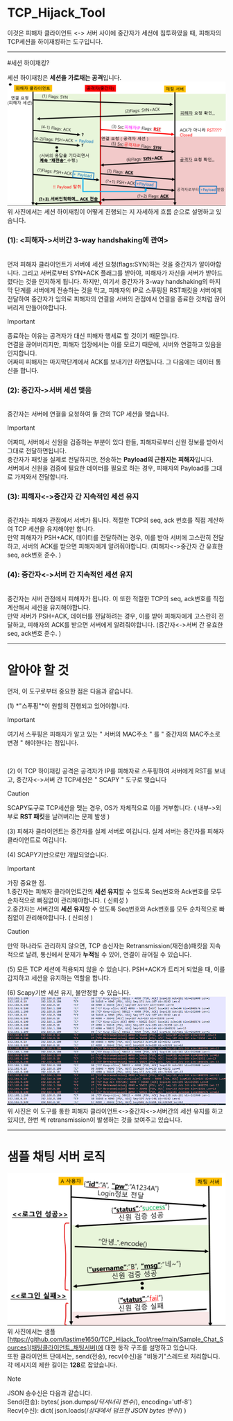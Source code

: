 # TCP_Hijack_Tool
이것은 피해자 클라이언트 <-> 서버 사이에 중간자가 세션에 침투하였을 때, 피해자의 TCP세션을 하이재킹하는 도구입니다.

---

#세션 하이재킹?

세션 하이재킹은 **세션을 가로채는 공격**입니다. 
![initial](https://github.com/lastime1650/TCP_Hijack_Tool/blob/main/images/image2.png)
<br>위 사진에서는 세션 하이재킹이 어떻게 진행되는 지 자세하게 흐름 순으로 설명하고 있습니다.

### (1): <피해자->서버간 3-way handshaking에 관여>
<br>먼저 피해자 클라이언트가 서버에 세션 요청(flags:SYN)하는 것을 중간자가 알아야합니다.
그리고 서버로부터 SYN+ACK 플래그를 받아야, 피해자가 자신을 서버가 받아드렸다는 것을 인지하게 됩니다. 
하지만, 여기서 중간자가 3-way handshaking의 마지막 단계를 서버에게 전송하는 것을 막고, 피해자의 IP로 스푸핑된 RST패킷을 서버에게 전달하여 중간자가 임의로 피해자의 연결을 서버의 관점에서 연결을 종료한 것처럼 끊어버리게 만들어야합니다. 
> [!Important]
> 종료하는 이유는 공격자가 대신 피해자 행세로 할 것이기 때문입니다. 
> <br>연결을 끊어버리지만, 피해자 입장에서는 이를 모르기 때문에, 서버와 연결하고 있음을 인지합니다.
> <br>어짜피 피해자는 마지막단계에서 ACK를 보내기만 하면됩니다. 그 다음에는 데이터 통신을 합니다. 

### (2): 중간자->서버 세션 맺음
<br>중간자는 서버에 연결을 요청하여 둘 간의 TCP 세션을 맺습니다.
> [!IMPORTANT]
> 어짜피, 서버에서 신원을 검증하는 부분이 있다 한들, 피해자로부터 신원 정보를 받아서 그대로 전달하면됩니다.
> <br>중간자가 패킷을 실제로 전달하지만, 전송하는 **Payload의 근원지는 피해자**입니다.
> <br>서버에서 신원을 검증에 필요한 데이터를 필요로 하는 경우, 피해자의 Payload를 그대로 가져와서 전달합니다.

### (3): 피해자<->중간자 간 지속적인 세션 유지
<br>중간자는 피해자 관점에서 서버가 됩니다. 적절한 TCP의 seq, ack 번호를 직접 계산하여 TCP 세션을 유지해야만 합니다. 
<br>만약 피해자가 PSH+ACK, 데이터를 전달하려는 경우, 이를 받아 서버에 고스란히 전달하고, 서버의 ACK를 받으면 피해자에게 알려줘야합니다. (피해자<->중간자 간 유효한 seq, ack번호 준수. )

### (4): 중간자<->서버 간 지속적인 세션 유지
<br>중간자는 서버 관점에서 피해자가 됩니다. 이 또한 적절한 TCP의 seq, ack번호를 직접 계산해서 세션을 유지해야합니다. 
<br>만약 서버가 PSH+ACK, 데이터를 전달하려는 경우, 이를 받아 피해자에게 고스란히 전달하고, 피해자의 ACK를 받으면 서버에게 알려줘야합니다. (중간자<->서버 간 유효한 seq, ack번호 준수. )

---
 
# 알아야 할 것
먼저, 이 도구로부터 중요한 점은 다음과 같습니다.<br>

(1) *"스푸핑"*이 원할히 진행되고 있어야합니다.

> [!Important]
> 여기서 스푸핑은 피해자가 알고 있는 " 서버의 MAC주소 " 를 " 중간자의 MAC주소로 변경 " 해야한다는 점입니다.

<br>

(2) 이 TCP 하이재킹 공격은 공격자가 IP를 피해자로 스푸핑하여 서버에게 RST를 보내고, 중간자<->서버 간 TCP세션은 " SCAPY " 도구로 맺습니다

> [!CAUTION]
> SCAPY도구로 TCP세션을 맺는 경우, OS가 자체적으로 이를 거부합니다. ( 내부->외부로 **RST 패킷**을 날려버리는 문제 발생 ) 

(3) 피해자 클라이언트는 중간자를 실제 서버로 여깁니다. 실제 서버는 중간자를 피해자 클라이언트로 여깁니다.

(4) SCAPY기반으로만 개발되었습니다. 
> [!IMPORTANT]
> 가장 중요한 점.
> <br>1.중간자는 피해자 클라이언트간의 **세션 유지**할 수 있도록 Seq번호와 Ack번호를 모두 순차적으로 빠짐없이 관리해야합니다. ( 신뢰성 )
> <br>2.중간자는 서버간의 **세션 유지**할 수 있도록 Seq번호와 Ack번호를 모두 순차적으로 빠짐없이 관리해야합니다. ( 신뢰성 )

> [!CAUTION]
> 만약 하나라도 관리하지 않으면, TCP 송신자는 Retransmission(재전송)패킷을 지속적으로 날려, 통신에서 문제가 **누적**될 수 있어, 연결이 끊어질 수 있습니다.

(5) 모든 TCP 세션에 적용되지 않을 수 있습니다. PSH+ACK가 트리거 되었을 때, 이를 감지하고 세션을 유지하는 역할을 합니다. 

(6) Scapy기반 세션 유지, 불안정할 수 있습니다.
![initial](https://github.com/lastime1650/TCP_Hijack_Tool/blob/main/images/image1.png)
위 사진은 이 도구를 통한 피해자 클라이언트<->중간자<->서버간의 세션 유지를 하고 있지만, 한번 씩 retransmission이 발생하는 것을 보여주고 있습니다. 

---
# 샘플 채팅 서버 로직
![initial](https://github.com/lastime1650/TCP_Hijack_Tool/blob/main/images/image3.png)
 위 사진에서는 샘플[https://github.com/lastime1650/TCP_Hijack_Tool/tree/main/Sample_Chat_Sources](채팅클라이언트_채팅서버)에 대한 동작 구조를 설명하고 있습니다. 
 <br>또한 클라이언트 단에서는, send(전송), recv(수신)을 "비동기"스레드로 처리합니다. 
 <br>각 메시지의 제한 길이는 **128**로 잡았습니다. 
> [!Note]
> JSON 송수신은 다음과 같습니다.
> <br> Send(전송): bytes( json.dumps(/*딕셔너리 변수*/), encoding='utf-8')
> <br> Recv(수신): dict( json.loads(/*상대에서 덤프한 JSON bytes 변수*/) )
